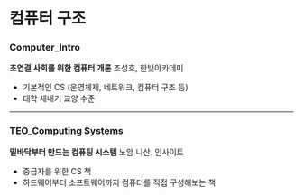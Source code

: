 # 컴퓨터 구조

### Computer_Intro

**초연결 사회를 위한 컴퓨터 개론** 조성호, 한빛아카데미

* 기본적인 CS (운영체제, 네트워크, 컴퓨터 구조 등)
* 대학 새내기 교양 수준

---

### TEO_Computing Systems

**밑바닥부터 만드는 컴퓨팅 시스템** 노암 니산, 인사이트

* 중급자를 위한 CS 책
* 하드웨어부터 소프트웨어까지 컴퓨터를 직접 구성해보는 책

